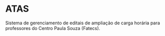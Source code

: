 # ATAS
Sistema de gerenciamento de editais de ampliação de carga horária para professores do Centro Paula Souza (Fatecs).
